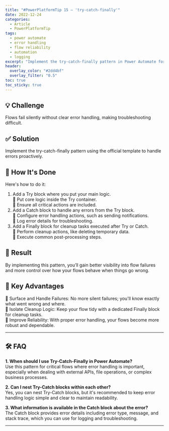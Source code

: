 ```yaml
---
title: "#PowerPlatformTip 15 – 'try-catch-finally'"
date: 2022-12-24
categories:
  - Article
  - PowerPlatformTip
tags:
  - power automate
  - error handling
  - flow reliability
  - automation
  - logging
excerpt: "Implement the try-catch-finally pattern in Power Automate for robust error handling, improved flow reliability, and automated cleanup."
header:
  overlay_color: "#2dd4bf"
  overlay_filter: "0.5"
toc: true
toc_sticky: true
---
```


## 💡 Challenge
Flows fail silently without clear error handling, making troubleshooting difficult.

## ✅ Solution
Implement the try-catch-finally pattern using the official template to handle errors proactively.

## 🔧 How It's Done
Here's how to do it:
1. Add a Try block where you put your main logic.  
   🔸 Put core logic inside the Try container.  
   🔸 Ensure all critical actions are included.  
2. Add a Catch block to handle any errors from the Try block.  
   🔸 Configure error handling actions, such as sending notifications.  
   🔸 Log error details for troubleshooting.  
3. Add a Finally block for cleanup tasks executed after Try or Catch.  
   🔸 Perform cleanup actions, like deleting temporary data.  
   🔸 Execute common post-processing steps.  

## 🎉 Result
By implementing this pattern, you’ll gain better visibility into flow failures and more control over how your flows behave when things go wrong.

## 🌟 Key Advantages
🔸 Surface and Handle Failures: No more silent failures; you'll know exactly what went wrong and where.  
🔸 Isolate Cleanup Logic: Keep your flow tidy with a dedicated Finally block for cleanup tasks.  
🔸 Improve Reliability: With proper error handling, your flows become more robust and dependable.

---

## 🛠️ FAQ
**1. When should I use Try-Catch-Finally in Power Automate?**  
Use this pattern for critical flows where error handling is important, especially when dealing with external APIs, file operations, or complex business processes.

**2. Can I nest Try-Catch blocks within each other?**  
Yes, you can nest Try-Catch blocks, but it's recommended to keep error handling logic simple and clear to maintain readability.

**3. What information is available in the Catch block about the error?**  
The Catch block provides error details including error type, message, and stack trace, which you can use for logging and troubleshooting.

---
